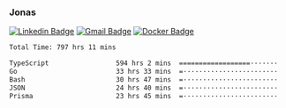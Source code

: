 ### Jonas
[![Linkedin Badge](https://img.shields.io/badge/-Jonas%20Neto-9933F7?style=flat-square&logo=Linkedin&logoColor=white&link=https://www.linkedin.com/in/jonas-nogueira-neto/)](https://www.linkedin.com/in/jonas-nogueira-neto/)
[![Gmail Badge](https://img.shields.io/badge/-nogueiraneto.jonas@gmail.com-9933F7?style=flat-square&logo=Gmail&logoColor=white&link=mailto:nogueiraneto.jonas@gmail.com)](mailto:nogueiraneto.jonas@gmail.com)
[![Docker Badge](https://img.shields.io/badge/-DockerHub-9933F7?style=flat-square&logo=Docker&logoColor=white&link=https://hub.docker.com/u/jonasssneto)](https://hub.docker.com/u/jonasssneto)


<!--START_SECTION:waka-->

```txt
Total Time: 797 hrs 11 mins

TypeScript                 594 hrs 2 mins  ==================·······   73.79 %
Go                         33 hrs 33 mins  =························   04.17 %
Bash                       30 hrs 47 mins  =························   03.83 %
JSON                       24 hrs 40 mins  =························   03.07 %
Prisma                     23 hrs 45 mins  =························   02.95 %
```

<!--END_SECTION:waka-->
###

